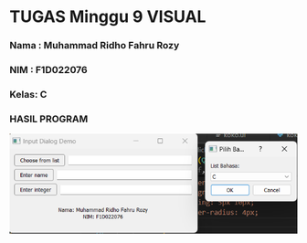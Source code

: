 # TUGAS Minggu 9 VISUAL
### Nama : Muhammad Ridho Fahru Rozy
### NIM  : F1D022076
### Kelas: C

### HASIL PROGRAM
![Hasil Aplikasi](Screenshot.png)